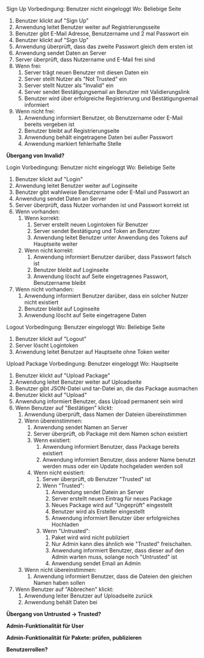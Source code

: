 Sign Up
Vorbedingung: Benutzer nicht eingeloggt
Wo: Beliebige Seite
1. Benutzer klickt auf "Sign Up"
2. Anwendung leitet Benutzer weiter auf Registrierungsseite
3. Benutzer gibt E-Mail Adresse, Benutzername und 2 mal Passwort ein
4. Benutzer klickt auf "Sign Up"
5. Anwendung überprüft, dass das zweite Passwort gleich dem ersten ist
6. Anwendung sendet Daten an Server
7. Server überprüft, dass Nutzername und E-Mail frei sind
8. Wenn frei:
    1. Server trägt neuen Benutzer mit diesen Daten ein
    2. Server stellt Nutzer als "Not Trusted" ein
    3. Server stellt Nutzer als "Invalid" ein
    4. Server sendet Bestätigungsemail an Benutzer mit Validierungslink
    5. Benutzer wird über erfolgreiche Registrierung und Bestätigungsemail informiert
9. Wenn nicht frei:
    1. Anwendung informiert Benutzer, ob Benutzername oder E-Mail bereits vergeben ist
    2. Benutzer bleibt auf Registrierungseite
    3. Anwendung behält eingetragene Daten bei außer Passwort
    4. Anwendung markiert fehlerhafte Stelle

**Übergang von Invalid?**

Login
Vorbedingung: Benutzer nicht eingeloggt
Wo: Beliebige Seite
1. Benutzer klickt auf "Login"
2. Anwendung leitet Benutzer weiter auf Loginseite
3. Benutzer gibt wahlweise Benutzername oder E-Mail und Passwort an
4. Anwendung sendet Daten an Server
5. Server überprüft, dass Nutzer vorhanden ist und Passwort korrekt ist
6. Wenn vorhanden:
    1. Wenn korrekt:
        1. Server erstellt neuen Logintoken für Benutzer
        2. Server sendet Bestätigung und Token an Benutzer
        3. Anwendung leitet Benutzer unter Anwendung des Tokens auf Hauptseite weiter
    2. Wenn nicht korrekt:
        1. Anwendung informiert Benutzer darüber, dass Passwort falsch ist
        2. Benutzer bleibt auf Loginseite
        3. Anwendung löscht auf Seite eingetragenes Passwort, Benutzername bleibt
7. Wenn nicht vorhanden:
    1. Anwendung informiert Benutzer darüber, dass ein solcher Nutzer nicht existiert
    2. Benutzer bleibt auf Loginseite
    3. Anwendung löscht auf Seite eingetragene Daten

Logout
Vorbedingung: Benutzer eingeloggt
Wo: Beliebige Seite
1. Benutzer klickt auf "Logout"
2. Server löscht Logintoken
3. Anwendung leitet Benutzer auf Hauptseite ohne Token weiter

Upload Package
Vorbedingung: Benutzer eingeloggt
Wo: Hauptseite
1. Benutzer klickt auf "Upload Package"
2. Anwendung leitet Benutzer weiter auf Uploadseite
3. Benutzer gibt JSON-Datei und tar-Datei an, die das Package ausmachen
4. Benutzer klickt auf "Upload"
5. Anwendung informiert Benutzer, dass Upload permanent sein wird
6. Wenn Benutzer auf "Bestätigen" klickt:
    1. Anwendung überprüft, dass Namen der Dateien übereinstimmen
    2. Wenn übereinstimmen:
        1. Anwendung sendet Namen an Server
        2. Server überprüft, ob Package mit dem Namen schon existiert
        3. Wenn existiert:
            1. Anwendung informiert Benutzer, dass Package bereits existiert
            2. Anwendung informiert Benutzer, dass anderer Name benutzt werden muss oder ein Update hochgeladen werden soll
        4. Wenn nicht existiert:
            1. Server überprüft, ob Benutzer "Trusted" ist
            2. Wenn "Trusted":
                1. Anwendung sendet Datein an Server
                2. Server erstellt neuen Eintrag für neues Package
                3. Neues Package wird auf "Ungeprüft" eingestellt
                4. Benutzer wird als Ersteller eingestellt
                5. Anwendung informiert Benutzer über erfolgreiches Hochladen
            3. Wenn "Untrusted":
                1. Paket wird wird nicht publiziert
                2. Nur Admin kann dies ähnlich wie "Trusted" freischalten.
                3. Anwendung informiert Benutzer, dass dieser auf den
                Admin warten muss, solange noch "Untrusted" ist
                4. Anwendung sendet Email an Admin
    3. Wenn nicht übereinstimmen:
        1. Anwendung informiert Benutzer, dass die Dateien den gleichen Namen haben sollen
7. Wenn Benutzer auf "Abbrechen" klickt:
    1. Anwendung leiter Benutzer auf Uploadseite zurück
    2. Anwendung behält Daten bei

**Übergang von Untrusted -> Trusted?**

**Admin-Funktionalität für User**

**Admin-Funktionalität für Pakete: prüfen, publizieren**

**Benutzerrollen?**

